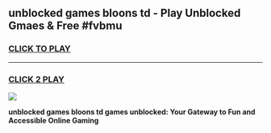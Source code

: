 
## unblocked games bloons td - Play Unblocked Gmaes & Free #fvbmu
<h3>
<a href="https://news.freeplayer.one?title=unblocked_games_bloons_td&ref=03M">CLICK TO PLAY</a></h3>
<hr>

<h3>
<a href="https://news.freeplayer.one?title=unblocked_games_bloons_td&ref=03M">CLICK 2 PLAY</a>
  
</h3>

<a href="https://news.freeplayer.one?title=unblocked_games_bloons_td&ref=03M"><img src="https://clearcache.store/games.png"></a>


**unblocked games bloons td games unblocked: Your Gateway to Fun and Accessible Online Gaming**
